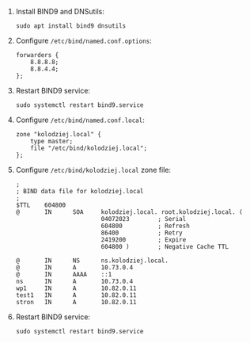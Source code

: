 
1. Install BIND9 and DNSutils:

   ```shell
   sudo apt install bind9 dnsutils
   ```

2. Configure `/etc/bind/named.conf.options`:

   ```plaintext
   forwarders {
       8.8.8.8;
       8.8.4.4;
   };
   ```

3. Restart BIND9 service:

   ```shell
   sudo systemctl restart bind9.service
   ```

4. Configure `/etc/bind/named.conf.local`:

   ```plaintext
   zone "kolodziej.local" {
       type master;
       file "/etc/bind/kolodziej.local";
   };
   ```

5. Configure `/etc/bind/kolodziej.local` zone file:

   ```plaintext
   ;
   ; BIND data file for kolodziej.local
   ;
   $TTL    604800
   @       IN      SOA     kolodziej.local. root.kolodziej.local. (
                           04072023        ; Serial
                           604800          ; Refresh
                           86400           ; Retry
                           2419200         ; Expire
                           604800 )        ; Negative Cache TTL
   
   @       IN      NS      ns.kolodziej.local.
   @       IN      A       10.73.0.4
   @       IN      AAAA    ::1
   ns      IN      A       10.73.0.4
   wp1     IN      A       10.82.0.11
   test1   IN      A       10.82.0.11
   stron   IN      A       10.82.0.11
   ```

6. Restart BIND9 service:

   ```shell
   sudo systemctl restart bind9.service
   ```
```

